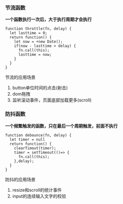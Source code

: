### 节流函数  
**一个函数执行一次后，大于执行周期才会执行**  
```
function throttle(fn, delay) {
  let lasttime = 0;
  return function() {
    let now = +new Date();
    if(now - lasttime > delay) {
      fn.call(this);
      lasttime = now;
    }
  }
}

```

节流的应用场景  
1. button单位时间的点击(射击)  
2. dom拖拽 
3. 监听滚动事件，页面底部加载更多(scroll)
 
### 防抖函数  
**一个频繁触发的函数，只在最后一个周期触发，前面不执行**
```
function debounce(fn, delay) {
  let timer = null
  return function() {
    clearTimout(timer);
    timer = setTimeout(()=> {
      fn.call(this);
    },delay);
  }
}
```

防抖的应用场景  
1. resize和scroll的统计事件  
2. input的连续输入文字的校验